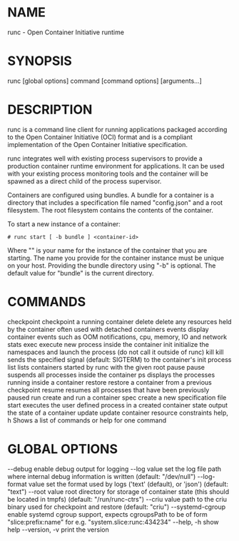 # NAME
   runc - Open Container Initiative runtime

# SYNOPSIS
   runc [global options] command [command options] [arguments...]
   
# DESCRIPTION
runc is a command line client for running applications packaged according to
the Open Container Initiative (OCI) format and is a compliant implementation of the
Open Container Initiative specification.

runc integrates well with existing process supervisors to provide a production
container runtime environment for applications. It can be used with your
existing process monitoring tools and the container will be spawned as a
direct child of the process supervisor.

Containers are configured using bundles. A bundle for a container is a directory
that includes a specification file named "config.json" and a root filesystem.
The root filesystem contains the contents of the container. 

To start a new instance of a container:

    # runc start [ -b bundle ] <container-id>

Where "<container-id>" is your name for the instance of the container that you
are starting. The name you provide for the container instance must be unique on
your host. Providing the bundle directory using "-b" is optional. The default
value for "bundle" is the current directory.

# COMMANDS
   checkpoint   checkpoint a running container
   delete       delete any resources held by the container often used with detached containers
   events       display container events such as OOM notifications, cpu, memory, IO and network stats
   exec         execute new process inside the container
   init         initialize the namespaces and launch the process (do not call it outside of runc)
   kill         kill sends the specified signal (default: SIGTERM) to the container's init process
   list         lists containers started by runc with the given root
   pause        pause suspends all processes inside the container
   ps           displays the processes running inside a container
   restore      restore a container from a previous checkpoint
   resume       resumes all processes that have been previously paused
   run          create and run a container
   spec         create a new specification file
   start        executes the user defined process in a created container
   state        output the state of a container
   update       update container resource constraints
   help, h      Shows a list of commands or help for one command
   
# GLOBAL OPTIONS
   --debug              enable debug output for logging
   --log value          set the log file path where internal debug information is written (default: "/dev/null")
   --log-format value   set the format used by logs ('text' (default), or 'json') (default: "text")
   --root value         root directory for storage of container state (this should be located in tmpfs) (default: "/run/runc-ctrs")
   --criu value         path to the criu binary used for checkpoint and restore (default: "criu")
   --systemd-cgroup     enable systemd cgroup support, expects cgroupsPath to be of form "slice:prefix:name" for e.g. "system.slice:runc:434234"
   --help, -h           show help
   --version, -v        print the version
